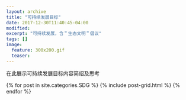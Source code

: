 ```yaml
---
layout: archive
title: "可持续发展目标"
date: 2017-12-30T11:40:45-04:00
modified:
excerpt: "可持续发展，含＂生态文明＂倡议"
tags: []
image: 
  feature: 300x200.gif
  teaser:
---
```


在此展示可持续发展目标内容简绍及思考

<div class="tiles">
{% for post in site.categories.SDG %}
  {% include post-grid.html %}
{% endfor %}
</div><!-- /.tiles 把所有categories 有 SDG 的列出来-->